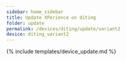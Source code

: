 ```yaml
---
sidebar: home_sidebar
title: Update XPerience on diting
folder: update
permalink: /devices/diting/update/variant2
device: diting_variant2
---
```

{% include templates/device_update.md %}
